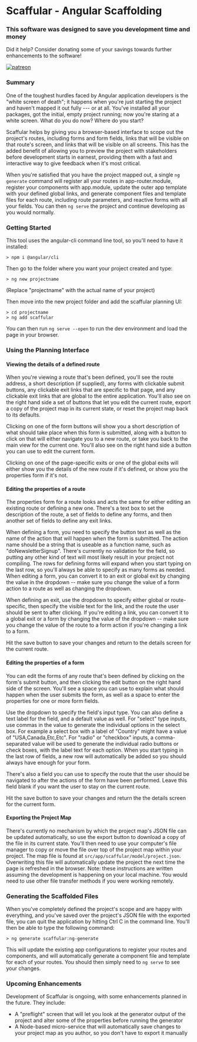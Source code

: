 # Scaffular - Angular Scaffolding

### This software was designed to save you development time and money
Did it help? Consider donating some of your savings towards further enhancements to the software!

[![patreon](https://c5.patreon.com/external/logo/become_a_patron_button.png)](https://www.patreon.com/bePatron?u=26073031)

### Summary

One of the toughest hurdles faced by Angular application developers is the "white screen of death"; it happens when you're just starting the project and haven't mapped it out fully --- or at all. You've installed all your packages, got the initial, empty project running; now you're staring at a white screen. What do you do now? Where do you start?

Scaffular helps by giving you a browser-based interface to scope out the project's routes, including forms and form fields, links that will be visible on that route's screen, and links that will be visible on all screens. This has the added benefit of allowing you to preview the project with stakeholders before development starts in earnest, providing them with a fast and interactive way to give feedback when it's most critical.

When you're satisfied that you have the project mapped out, a single `ng generate` command will register all your routes in app-router.module, register your components with app.module, update the outer app template with your defined global links, and generate component files and template files for each route, including route parameters, and reactive forms with all your fields. You can then `ng serve` the project and continue developing as you would normally.

### Getting Started

This tool uses the angular-cli command line tool, so you'll need to have it installed:
```
> npm i @angular/cli
```
Then go to the folder where you want your project created and type:
```
> ng new projectname
```
(Replace "projectname" with the actual name of your project)

Then move into the new project folder and add the scaffular planning UI:
```
> cd projectname
> ng add scaffular
```
You can then run `ng serve --open` to run the dev environment and load the page in your browser.

### Using the Planning Interface

#### Viewing the details of a defined route

When you're viewing a route that's been defined, you'll see the route address, a short description (if supplied), any forms with clickable submit buttons, any clickable exit links that are specific to that page, and any clickable exit links that are global to the entire application. You'll also see on the right hand side a set of buttons that let you edit the current route, export a copy of the project map in its current state, or reset the project map back to its defaults.

Clicking on one of the form buttons will show you a short description of what should take place when this form is submitted, along with a button to click on that will either navigate you to a new route, or take you back to the main view for the current one. You'll also see on the right hand side a button you can use to edit the current form.

Clicking on one of the page-specific exits or one of the global exits will either show you the details of the new route if it's defined, or show you the properties form if it's not.

#### Editing the properties of a route

The properties form for a route looks and acts the same for either editing an existing route or defining a new one. There's a text box to set the description of the route, a set of fields to define any forms, and then another set of fields to define any exit links.

When defining a form, you need to specify the button text as well as the name of the action that will happen when the form is submitted. The action name should be a string that is useable as a function name, such as "doNewsletterSignup". There's currently no validation for the field, so putting any other kind of text will most likely result in your project not compiling. The rows for defining forms will expand when you start typing on the last row, so you'll always be able to specify as many forms as needed. When editing a form, you can convert it to an exit or global exit by changing the value in the dropdown -- make sure you change the value of a form action to a route as well as changing the dropdown.

When defining an exit, use the dropdown to specify either global or route-specific, then specify the visible text for the link, and the route the user should be sent to after clicking. If you're editing a link, you can convert it to a global exit or a form by changing the value of the dropdown -- make sure you change the value of the route to a form action if you're changing a link to a form. 

Hit the save button to save your changes and return to the details screen for the current route.

#### Editing the properties of a form

You can edit the forms of any route that's been defined by clicking on the form's submit button, and then clicking the edit button on the right hand side of the screen. You'll see a space you can use to explain what should happen when the user submits the form, as well as a space to enter the properties for one or more form fields.

Use the dropdown to specify the field's input type. You can also define a text label for the field, and a default value as well. For "select" type inputs, use commas in the value to generate the individual options in the select box. For example a select box with a label of "Country" might have a value of "USA,Canada,Etc,Etc". For "radio" or "checkbox" inputs, a comma-separated value will be used to generate the individual radio buttons or check boxes, with the label text for each option. When you start typing in the last row of fields, a new row will automatically be added so you should always have enough for your form.

There's also a field you can use to specify the route that the user should be navigated to after the actions of the form have been performed. Leave this field blank if you want the user to stay on the current route.

Hit the save button to save your changes and return the the details screen for the current form.

#### Exporting the Project Map

There's currently no mechanism by which the project map's JSON file can be updated automatically, so use the export button to download a copy of the file in its current state. You'll then need to use your computer's file manager to copy or move the file over top of the project map within your project. The map file is found at `src/app/scaffular/model/project.json`. Overwriting this file will automatically update the project the next time the page is refreshed in the browser. Note: these instructions are written assuming the development is happening on your local machine. You would need to use other file transfer methods if you were working remotely.

### Generating the Scaffolded Files

When you've completely defined the project's scope and are happy with everything, and you've saved over the project's JSON file with the exported file, you can quit the application by hitting Ctrl C in the command line. You'll then be able to type the following command:
```
> ng generate scaffular:ng-generate
```

This will update the existing app configurations to register your routes and components, and will automatically generate a component file and template for each of your routes. You should then simply need to `ng serve` to see your changes.

### Upcoming Enhancements

Development of Scaffular is ongoing, with some enhancements planned in the future. They include:

* A "preflight" screen that will let you look at the generator output of the project and alter some of the properties before running the generator
* A Node-based micro-service that will automatically save changes to your project map as you author, so you don't have to export it manually
